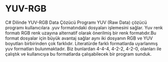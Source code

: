 # YUV-RGB
C# Dilinde YUV-RGB Data Çözücü Programı
YUV (Raw Data) çözücü programı kullanıcılara .yuv formatındaki dosyaları işlemesini sağlar. Yuv renk formatı RGB renk uzayına alternatif olarak önerilmiş bir renk formatıdır.Bu format dosyalar için büyük avantaj sağlar aynı iki dosyanın RGB ve YUV boyutları birbirinden çok farklıdır.
Literatürde farklı formatlarda uyarlanmış yuv formatları bulunmaktadır. Biz bunlardan 
4-4-4, 4-2-2, 4-2-0, olanları ile çalıştık ve kullanıcıya bu formatlarda çalışabilecek bir program sunduk.
